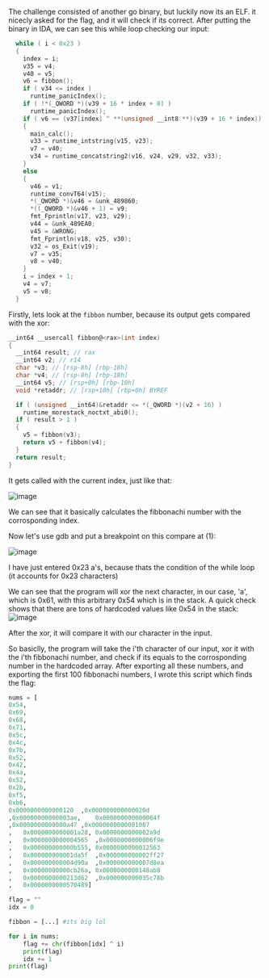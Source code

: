 The challenge consisted of another go binary, but luckily now its an ELF. it nicecly asked for the flag, and it will check if its correct.
After putting the binary in IDA, we can see this while loop checking our input:

```c
  while ( i < 0x23 )
  {
    index = i;
    v35 = v4;
    v40 = v5;
    v6 = fibbon();
    if ( v34 <= index )
      runtime_panicIndex();
    if ( !*(_QWORD *)(v39 + 16 * index + 8) )
      runtime_panicIndex();
    if ( v6 == (v37[index] ^ **(unsigned __int8 **)(v39 + 16 * index)) ) (1)
    {
      main_calc();
      v33 = runtime_intstring(v15, v23);
      v7 = v40;
      v34 = runtime_concatstring2(v16, v24, v29, v32, v33);
    }
    else
    {
      v46 = v1;
      runtime_convT64(v15);
      *(_QWORD *)&v46 = &unk_489860;
      *((_QWORD *)&v46 + 1) = v9;
      fmt_Fprintln(v17, v23, v29);
      v44 = &unk_489EA0;
      v45 = &WRONG;
      fmt_Fprintln(v18, v25, v30);
      v32 = os_Exit(v19);
      v7 = v35;
      v8 = v40;
    }
    i = index + 1;
    v4 = v7;
    v5 = v8;
  }
```
Firstly, lets look at the `fibbon` number, because its output gets compared with the xor:

```c
__int64 __usercall fibbon@<rax>(int index)
{
  __int64 result; // rax
  __int64 v2; // r14
  char *v3; // [rsp-8h] [rbp-18h]
  char *v4; // [rsp-8h] [rbp-18h]
  __int64 v5; // [rsp+0h] [rbp-10h]
  void *retaddr; // [rsp+10h] [rbp+0h] BYREF

  if ( (unsigned __int64)&retaddr <= *(_QWORD *)(v2 + 16) )
    runtime_morestack_noctxt_abi0();
  if ( result > 1 )
  {
    v5 = fibbon(v3);
    return v5 + fibbon(v4);
  }
  return result;
}
```
It gets called with the current index, just like that:

![image](https://github.com/itaybel/Weekly-CTF/assets/56035342/84ee9236-8a29-4995-a256-e0491dbfaffa)

We can see that it basically calculates the fibbonachi number with the corrosponding index.

Now let's use gdb and put a breakpoint on this compare at (1):

![image](https://github.com/itaybel/Weekly-CTF/assets/56035342/ea0d0fc5-2a83-4c84-9f16-a0f8ca0fa959)

I have just entered 0x23 a's, because thats the condition of the while loop (it accounts for 0x23 characters)

We can see that the program will xor the next character, in our case, 'a', which is 0x61, with this arbitrary 0x54 which is in the stack.
A quick check shows that there are tons of hardcoded values like 0x54 in the stack:
![image](https://github.com/itaybel/Weekly-CTF/assets/56035342/17d9a168-1fa8-472e-895a-d274008891e0)

After the xor, it will compare it with our character in the input.

So basiclly, the program will take the i'th character of our input, xor it with the i'th fibbonachi number, and check if its equals to the corrosponding number in the hardcoded array.
After exporting all these numbers, and exporting the first 100 fibbonachi numbers, I wrote this script which finds the flag:

```py
nums = [
0x54,
0x69,
0x68,
0x71,
0x5c,
0x4c,
0x7b,
0x52,
0x42,
0x4a,
0x52,
0x2b,
0xf5,
0xb6,
0x0000000000000120	,0x000000000000020d
,0x00000000000003ae,	0x000000000000064f
,0x0000000000000a47	,0x0000000000001007
,	0x0000000000001a28,	0x0000000000002a9d
,	0x0000000000004565	,0x0000000000006f9e
,	0x000000000000b555,	0x0000000000012563
,	0x000000000001da5f	,0x000000000002ff27
,	0x000000000004d90a	,0x000000000007d8ea
,	0x00000000000cb26a,	0x0000000000148ab8
,	0x0000000000213d62	,0x000000000035c78b
,	0x0000000000570489]

flag = ""
idx = 0

fibbon = [...] #its big lol

for i in nums:
	flag += chr(fibbon[idx] ^ i)
	print(flag)
	idx += 1
print(flag)
```

